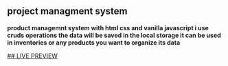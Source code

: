 ## project managment system
**product managemnt system with  html css and vanilla javascript i use cruds operations 
the data will be saved in the local storage it can be used in inventories
or any products you want to organize its data**

[## LIVE PREVIEW](https://www.google.com)

